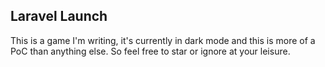 ## Laravel Launch

This is a game I'm writing, it's currently in dark mode and this is more of a PoC than anything else. So feel free to star or ignore at your leisure.


